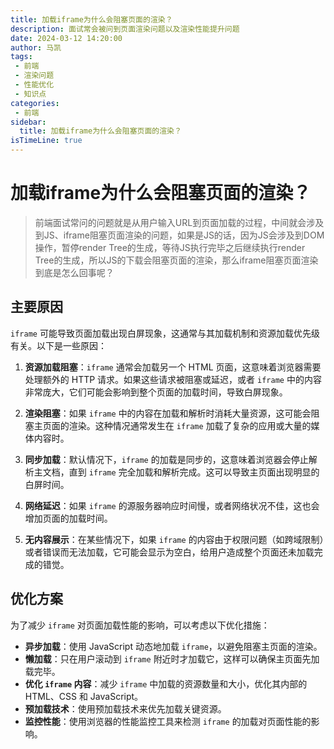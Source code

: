 ```yaml
---
title: 加载iframe为什么会阻塞页面的渲染？
description: 面试常会被问到页面渲染问题以及渲染性能提升问题
date: 2024-03-12 14:20:00
author: 马凯
tags:
 - 前端
 - 渲染问题
 - 性能优化
 - 知识点
categories:
 - 前端
sidebar:
  title: 加载iframe为什么会阻塞页面的渲染？
isTimeLine: true
---
```


# 加载iframe为什么会阻塞页面的渲染？

> 前端面试常问的问题就是从用户输入URL到页面加载的过程，中间就会涉及到JS、iframe阻塞页面渲染的问题，如果是JS的话，因为JS会涉及到DOM操作，暂停render Tree的生成，等待JS执行完毕之后继续执行render Tree的生成，所以JS的下载会阻塞页面的渲染，那么iframe阻塞页面渲染到底是怎么回事呢？


## 主要原因
`iframe` 可能导致页面加载出现白屏现象，这通常与其加载机制和资源加载优先级有关。以下是一些原因：

1. **资源加载阻塞**：`iframe` 通常会加载另一个 HTML 页面，这意味着浏览器需要处理额外的 HTTP 请求。如果这些请求被阻塞或延迟，或者 `iframe` 中的内容非常庞大，它们可能会影响到整个页面的加载时间，导致白屏现象。

2. **渲染阻塞**：如果 `iframe` 中的内容在加载和解析时消耗大量资源，这可能会阻塞主页面的渲染。这种情况通常发生在 `iframe` 加载了复杂的应用或大量的媒体内容时。

3. **同步加载**：默认情况下，`iframe` 的加载是同步的，这意味着浏览器会停止解析主文档，直到 `iframe` 完全加载和解析完成。这可以导致主页面出现明显的白屏时间。

4. **网络延迟**：如果 `iframe` 的源服务器响应时间慢，或者网络状况不佳，这也会增加页面的加载时间。

5. **无内容展示**：在某些情况下，如果 `iframe` 的内容由于权限问题（如跨域限制）或者错误而无法加载，它可能会显示为空白，给用户造成整个页面还未加载完成的错觉。


## 优化方案
为了减少 `iframe` 对页面加载性能的影响，可以考虑以下优化措施：

- **异步加载**：使用 JavaScript 动态地加载 `iframe`，以避免阻塞主页面的渲染。
- **懒加载**：只在用户滚动到 `iframe` 附近时才加载它，这样可以确保主页面先加载完毕。
- **优化 `iframe` 内容**：减少 `iframe` 中加载的资源数量和大小，优化其内部的 HTML、CSS 和 JavaScript。
- **预加载技术**：使用预加载技术来优先加载关键资源。
- **监控性能**：使用浏览器的性能监控工具来检测 `iframe` 的加载对页面性能的影响。
